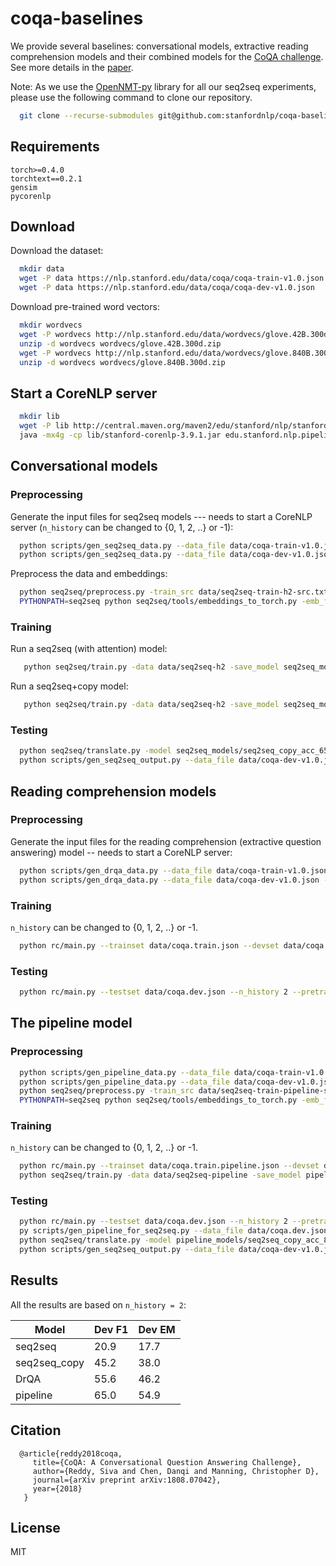# coqa-baselines
We provide several baselines: conversational models, extractive reading comprehension models and their combined models for the [CoQA challenge](https://stanfordnlp.github.io/coqa/). See more details in the [paper](https://arxiv.org/abs/1808.07042).

Note: As we use the [OpenNMT-py](https://github.com/OpenNMT/OpenNMT-py) library for all our seq2seq experiments, please use the following command to clone our repository.

```bash
  git clone --recurse-submodules git@github.com:stanfordnlp/coqa-baselines.git
```

## Requirements
```
torch>=0.4.0
torchtext==0.2.1
gensim
pycorenlp
```

## Download
Download the dataset:
```bash
  mkdir data
  wget -P data https://nlp.stanford.edu/data/coqa/coqa-train-v1.0.json
  wget -P data https://nlp.stanford.edu/data/coqa/coqa-dev-v1.0.json
```

Download pre-trained word vectors:
```bash
  mkdir wordvecs
  wget -P wordvecs http://nlp.stanford.edu/data/wordvecs/glove.42B.300d.zip
  unzip -d wordvecs wordvecs/glove.42B.300d.zip
  wget -P wordvecs http://nlp.stanford.edu/data/wordvecs/glove.840B.300d.zip
  unzip -d wordvecs wordvecs/glove.840B.300d.zip
```

## Start a CoreNLP server

```bash
  mkdir lib
  wget -P lib http://central.maven.org/maven2/edu/stanford/nlp/stanford-corenlp/3.9.1/stanford-corenlp-3.9.1.jar
  java -mx4g -cp lib/stanford-corenlp-3.9.1.jar edu.stanford.nlp.pipeline.StanfordCoreNLPServer -port 9000 -timeout 15000
```

## Conversational models
### Preprocessing
Generate the input files for seq2seq models --- needs to start a CoreNLP server (`n_history` can be changed to {0, 1, 2, ..} or -1):
```bash
  python scripts/gen_seq2seq_data.py --data_file data/coqa-train-v1.0.json --n_history 2 --lower --output_file data/seq2seq-train-h2
  python scripts/gen_seq2seq_data.py --data_file data/coqa-dev-v1.0.json --n_history 2 --lower --output_file data/seq2seq-dev-h2
```

Preprocess the data and embeddings:
```bash
  python seq2seq/preprocess.py -train_src data/seq2seq-train-h2-src.txt -train_tgt data/seq2seq-train-h2-tgt.txt -valid_src data/seq2seq-dev-h2-src.txt -valid_tgt data/seq2seq-dev-h2-tgt.txt -save_data data/seq2seq-h2 -lower -dynamic_dict -src_seq_length 10000
  PYTHONPATH=seq2seq python seq2seq/tools/embeddings_to_torch.py -emb_file_enc wordvecs/glove.42B.300d.txt -emb_file_dec wordvecs/glove.42B.300d.txt -dict_file data/seq2seq-h2.vocab.pt -output_file data/seq2seq-h2.embed
```

### Training
Run a seq2seq (with attention) model:
```bash
   python seq2seq/train.py -data data/seq2seq-h2 -save_model seq2seq_models/seq2seq -word_vec_size 300 -pre_word_vecs_enc data/seq2seq-h2.embed.enc.pt -pre_word_vecs_dec data/seq2seq-h2.embed.dec.pt -epochs 50 -gpuid 0 -seed 123
```

Run a seq2seq+copy model:
```bash
   python seq2seq/train.py -data data/seq2seq-h2 -save_model seq2seq_models/seq2seq_copy -copy_attn -reuse_copy_attn -word_vec_size 300 -pre_word_vecs_enc data/seq2seq.embed.enc.pt -pre_word_vecs_dec data/seq2seq.embed.dec.pt -epochs 50 -gpuid 0 -seed 123
```

### Testing
```bash
  python seq2seq/translate.py -model seq2seq_models/seq2seq_copy_acc_65.49_ppl_4.71_e15.pt -src data/seq2seq-dev-h2-src.txt -output seq2seq_models/pred.txt -replace_unk -verbose -gpu 0
  python scripts/gen_seq2seq_output.py --data_file data/coqa-dev-v1.0.json --pred_file seq2seq_models/pred.txt --output_file seq2seq_models/seq2seq_copy.prediction.json
```


## Reading comprehension models
### Preprocessing
Generate the input files for the reading comprehension (extractive question answering) model -- needs to start a CoreNLP server:
```bash
  python scripts/gen_drqa_data.py --data_file data/coqa-train-v1.0.json --output_file coqa.train.json
  python scripts/gen_drqa_data.py --data_file data/coqa-dev-v1.0.json --output_file coqa.dev.json
```

### Training
`n_history` can be changed to {0, 1, 2, ..} or -1.
```bash
  python rc/main.py --trainset data/coqa.train.json --devset data/coqa.dev.json --n_history 2 --dir rc_models --embed_file wordvecs/glove.840B.300d.txt
```


### Testing
```bash
  python rc/main.py --testset data/coqa.dev.json --n_history 2 --pretrained rc_models
```

## The pipeline model
### Preprocessing
```bash
  python scripts/gen_pipeline_data.py --data_file data/coqa-train-v1.0.json --output_file1 data/coqa.train.pipeline.json --output_file2 data/seq2seq-train-pipeline
  python scripts/gen_pipeline_data.py --data_file data/coqa-dev-v1.0.json --output_file1 data/coqa.dev.pipeline.json --output_file2 data/seq2seq-dev-pipeline
  python seq2seq/preprocess.py -train_src data/seq2seq-train-pipeline-src.txt -train_tgt data/seq2seq-train-pipeline-tgt.txt -valid_src data/seq2seq-dev-pipeline-src.txt -valid_tgt data/seq2seq-dev-pipeline-tgt.txt -save_data data/seq2seq-pipeline -lower -dynamic_dict -src_seq_length 10000
  PYTHONPATH=seq2seq python seq2seq/tools/embeddings_to_torch.py -emb_file_enc wordvecs/glove.42B.300d.txt -emb_file_dec wordvecs/glove.42B.300d.txt -dict_file data/seq2seq-pipeline.vocab.pt -output_file data/seq2seq-pipeline.embed
```

### Training
`n_history` can be changed to {0, 1, 2, ..} or -1.
```bash
  python rc/main.py --trainset data/coqa.train.pipeline.json --devset data/coqa.dev.pipeline.json --n_history 2 --dir pipeline_models --embed_file wordvecs/glove.840B.300d.txt --predict_raw_text n
  python seq2seq/train.py -data data/seq2seq-pipeline -save_model pipeline_models/seq2seq_copy -copy_attn -reuse_copy_attn -word_vec_size 300 -pre_word_vecs_enc data/seq2seq-pipeline.embed.enc.pt -pre_word_vecs_dec data/seq2seq-pipeline.embed.dec.pt -epochs 50 -gpuid 0 -seed 123
```

### Testing
```bash
  python rc/main.py --testset data/coqa.dev.json --n_history 2 --pretrained pipeline_models
  py scripts/gen_pipeline_for_seq2seq.py --data_file data/coqa.dev.json --output_file pipeline_models/pipeline-seq2seq-src.txt --pred_file pipeline_models/predictions.json
  python seq2seq/translate.py -model pipeline_models/seq2seq_copy_acc_85.00_ppl_2.18_e16.pt -src pipeline_models/pipeline-seq2seq-src.txt -output pipeline_models/pred.txt -replace_unk -verbose -gpu 0
  python scripts/gen_seq2seq_output.py --data_file data/coqa-dev-v1.0.json --pred_file pipeline_models/pred.txt --output_file pipeline_models/pipeline.prediction.json
```

## Results

All the results are based on `n_history = 2`:

| Model  | Dev F1 | Dev EM |
| ------------- | ------------- | ------------- |
| seq2seq | 20.9 | 17.7 |
| seq2seq_copy  | 45.2  | 38.0 |
| DrQA | 55.6 | 46.2 |
| pipeline | 65.0 | 54.9 |

## Citation

```
  @article{reddy2018coqa,
     title={CoQA: A Conversational Question Answering Challenge},
     author={Reddy, Siva and Chen, Danqi and Manning, Christopher D},
     journal={arXiv preprint arXiv:1808.07042},
     year={2018}
   }
```

## License
MIT
